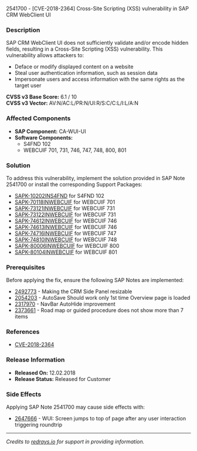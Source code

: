 2541700 - [CVE-2018-2364] Cross-Site Scripting (XSS) vulnerability in SAP CRM WebClient UI

### Description

SAP CRM WebClient UI does not sufficiently validate and/or encode hidden fields, resulting in a Cross-Site Scripting (XSS) vulnerability. This vulnerability allows attackers to:

- Deface or modify displayed content on a website
- Steal user authentication information, such as session data
- Impersonate users and access information with the same rights as the target user

**CVSS v3 Base Score:** 6.1 / 10  
**CVSS v3 Vector:** AV:N/AC:L/PR:N/UI:R/S:C/C:L/I:L/A:N

### Affected Components

- **SAP Component:** CA-WUI-UI
- **Software Components:** 
  - S4FND 102
  - WEBCUIF 701, 731, 746, 747, 748, 800, 801

### Solution

To address this vulnerability, implement the solution provided in SAP Note 2541700 or install the corresponding Support Packages:

- [SAPK-10202INS4FND](https://me.sap.com/supportpackage/SAPK-10202INS4FND) for S4FND 102
- [SAPK-70118INWEBCUIF](https://me.sap.com/supportpackage/SAPK-70118INWEBCUIF) for WEBCUIF 701
- [SAPK-73121INWEBCUIF](https://me.sap.com/supportpackage/SAPK-73121INWEBCUIF) for WEBCUIF 731
- [SAPK-73122INWEBCUIF](https://me.sap.com/supportpackage/SAPK-73122INWEBCUIF) for WEBCUIF 731
- [SAPK-74612INWEBCUIF](https://me.sap.com/supportpackage/SAPK-74612INWEBCUIF) for WEBCUIF 746
- [SAPK-74613INWEBCUIF](https://me.sap.com/supportpackage/SAPK-74613INWEBCUIF) for WEBCUIF 746
- [SAPK-74716INWEBCUIF](https://me.sap.com/supportpackage/SAPK-74716INWEBCUIF) for WEBCUIF 747
- [SAPK-74810INWEBCUIF](https://me.sap.com/supportpackage/SAPK-74810INWEBCUIF) for WEBCUIF 748
- [SAPK-80006INWEBCUIF](https://me.sap.com/supportpackage/SAPK-80006INWEBCUIF) for WEBCUIF 800
- [SAPK-80104INWEBCUIF](https://me.sap.com/supportpackage/SAPK-80104INWEBCUIF) for WEBCUIF 801

### Prerequisites

Before applying the fix, ensure the following SAP Notes are implemented:

- [2492773](https://me.sap.com/notes/2492773) - Making the CRM Side Panel resizable
- [2054203](https://me.sap.com/notes/2054203) - AutoSave Should work only 1st time Overview page is loaded
- [2317970](https://me.sap.com/notes/2317970) - NavBar AutoHide improvement
- [2373661](https://me.sap.com/notes/2373661) - Road map or guided procedure does not show more than 7 items

### References

- [CVE-2018-2364](http://cve.mitre.org/cgi-bin/cvename.cgi?name=2018-2364)

### Release Information

- **Released On:** 12.02.2018
- **Release Status:** Released for Customer

### Side Effects

Applying SAP Note 2541700 may cause side effects with:

- [2647666](https://me.sap.com/notes/2647666) - WUI: Screen jumps to top of page after any user interaction triggering roundtrip

---

*Credits to [redrays.io](https://redrays.io) for support in providing information.*